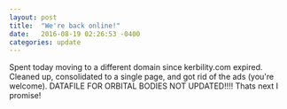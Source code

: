```yaml
---
layout: post
title:  "We're back online!"
date:   2016-08-19 02:26:53 -0400
categories: update
---
```

Spent today moving to a different domain since kerbility.com expired. Cleaned up, consolidated to a single page, and got rid of the ads (you're welcome). DATAFILE FOR ORBITAL BODIES NOT UPDATED!!!! Thats next I promise!
